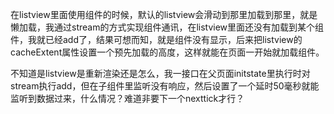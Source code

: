 在listview里面使用组件的时候，默认的listview会滑动到那里加载到那里，就是懒加载，我通过stream的方式实现组件通讯，在listview里面还没有加载到某个组件，我就已经add了，结果可想而知，就是组件没有显示，后来把listview的cacheExtent属性设置一个预先加载的高度，这样就能在页面一开始就加载组件。

不知道是listview是重新渲染还是怎么，我一接口在父页面initstate里执行时对stream执行add，但在子组件里监听没有响应，然后设置了一个延时50毫秒就能监听到数据过来，什么情况？难道非要下一个nexttick才行？

